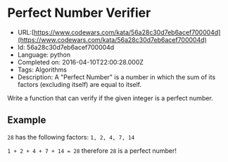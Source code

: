 # Perfect Number Verifier

 - URL:[https://www.codewars.com/kata/56a28c30d7eb6acef700004d](https://www.codewars.com/kata/56a28c30d7eb6acef700004d)
 - Id: 56a28c30d7eb6acef700004d
 - Language: python
 - Completed on: 2016-04-10T22:00:28.000Z
 - Tags: Algorithms
 - Description:
A "Perfect Number" is a number in which the sum of its factors (excluding itself) are equal to itself. 

Write a function that can verify if the given integer is a perfect number.


## Example

`28` has the following factors: `1, 2, 4, 7, 14`

`1 + 2 + 4 + 7 + 14 = 28` therefore `28` is a perfect number!


